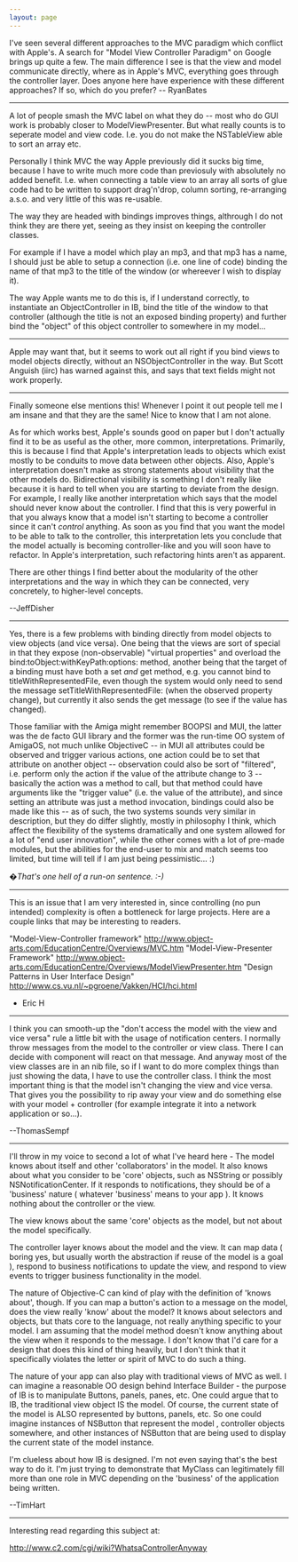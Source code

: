 ```yaml
---
layout: page
---
```




I've seen several different approaches to the MVC paradigm which conflict with Apple's. A search for "Model View Controller Paradigm" on Google brings up quite a few. The main difference I see is that the view and model communicate directly, where as in Apple's MVC, everything goes through the controller layer. Does anyone here have experience with these different approaches? If so, which do you prefer? -- RyanBates

----

A lot of people smash the MVC label on what they do -- most who do GUI work is probably closer to ModelViewPresenter.  But what really counts is to seperate model and view code. I.e. you do not make the NSTableView able to sort an array etc.

Personally I think MVC the way Apple previously did it sucks big time, because I have to write much more code than previosuly with absolutely no added benefit. I.e. when connecting a table view to an array all sorts of glue code had to be written to support drag'n'drop, column sorting, re-arranging a.s.o. and very little of this was re-usable.

The way they are headed with bindings improves things, althrough I do not think they are there yet, seeing as they insist on keeping the controller classes.

For example if I have a model which play an mp3, and that mp3 has a name, I should just be able to setup a connection (i.e. one line of code) binding the name of that mp3 to the title of the window (or whereever I wish to display it).

The way Apple wants me to do this is, if I understand correctly, to instantiate an ObjectController in IB, bind the title of the window to that controller (although the title is not an exposed binding property) and further bind the "object" of this object controller to somewhere in my model...

----

Apple may want that, but it seems to work out all right if you bind views to model objects directly, without an NSObjectController in the way. But Scott Anguish (iirc) has warned against this, and says that text fields might not work properly.

----

Finally someone else mentions this!  Whenever I point it out people tell me I am insane and that they are the same!  Nice to know that I am not alone.

As for which works best, Apple's sounds good on paper but I don't actually find it to be as useful as the other, more common, interpretations.  Primarily, this is because I find that Apple's interpretation leads to objects which exist mostly to be conduits to move data between other objects.  Also, Apple's interpretation doesn't make as strong statements about visibility that the other models do.  Bidirectional visibility is something I don't really like because it is hard to tell when you are starting to deviate from the design.  For example, I really like another interpretation which says that the model should never know about the controller.  I find that this is very powerful in that you always know that a model isn't starting to become a controller since it can't *control* anything.  As soon as you find that you want the model to be able to talk to the controller, this interpretation lets you conclude that the model actually is becoming controller-like and you will soon have to refactor.  In Apple's interpretation, such refactoring hints aren't as apparent.

There are other things I find better about the modularity of the other interpretations and the way in which they can be connected, very concretely, to higher-level concepts.

--JeffDisher

----

Yes, there is a few problems with binding directly from model objects to view objects (and vice versa). One being that the views are sort of special in that they expose (non-observable) "virtual properties" and overload the     bind:toObject:withKeyPath:options: method, another being that the target of a binding must have both a set *and* get method, e.g. you cannot bind to     titleWithRepresentedFile, even though the system would only need to send the message     setTitleWithRepresentedFile: (when the observed property change), but currently it also sends the get message (to see if the value has changed).

Those familiar with the Amiga might remember BOOPSI and MUI, the latter was the de facto GUI library and the former was the run-time OO system of AmigaOS, not much unlike ObjectiveC -- in MUI all attributes could be observed and trigger various actions, one action could be to set that attribute on another object -- observation could also be sort of "filtered", i.e. perform only the action if the value of the attribute change to 3 -- basically the action was a method to call, but that method could have arguments like the "trigger value" (i.e. the value of the attribute), and since setting an attribute was just a method invocation, bindings could also be made like this -- as of such, the two systems sounds very similar in description, but they do differ slightly, mostly in philosophy I think, which affect the flexibility of the systems dramatically and one system allowed for a lot of "end user innovation", while the other comes with a lot of pre-made modules, but the abilities for the end-user to mix and match seems too limited, but time will tell if I am just being pessimistic... :)

*�That's one hell of a run-on sentence. :-)*

----

This is an issue that I am very interested in, since controlling (no pun intended) complexity is often a bottleneck for large projects.  Here are a couple links that may be interesting to readers.

"Model-View-Controller framework" http://www.object-arts.com/EducationCentre/Overviews/MVC.htm
"Model-View-Presenter Framework" http://www.object-arts.com/EducationCentre/Overviews/ModelViewPresenter.htm
"Design Patterns in User Interface Design" http://www.cs.vu.nl/~pgroene/Vakken/HCI/hci.html

- Eric H

----

I think you can smooth-up the "don't access the model with the view and vice versa" rule a little bit with the usage of notification centers. I normally throw messages from the model to the controller or view class. There I can decide with component will react on that message. And anyway most of the view classes are in an nib file, so if I want to do more complex things than just showing the data, I have to use the controller class. I think the most important thing is that the model isn't changing the view and vice versa. That gives you the possibility to rip away your view and do something else with your model + controller (for example integrate it into a network application or so...).

--ThomasSempf

----

I'll throw in my voice to second a lot of what I've heard here - The model knows about itself and other 'collaborators' in the model. It also knows about what you consider to be 'core' objects, such as NSString or possibly NSNotificationCenter. If it responds to notifications, they should be of a 'business' nature ( whatever 'business' means to your app ). It knows nothing about the controller or the view.

The view knows about the same 'core' objects as the model, but not about the model specifically.

The controller layer knows about the model and the view. It can map data ( boring yes, but usually worth the abstraction if reuse of the model is a goal ), respond to business notifications to update the view, and respond to view events to trigger business functionality in the model.

The nature of Objective-C can kind of play with the definition of 'knows about', though. If you can map a button's action to a message on the model, does the view really 'know' about the model? It knows about selectors and objects, but thats core to the language, not really anything specific to your model. I am assuming that the model method doesn't know anything about the view when it responds to the message. I don't know that I'd care for a design that does this kind of thing heavily, but I don't think that it specifically violates the letter or spirit of MVC to do such a thing.

The nature of your app can also play with traditional views of MVC as well. I can imagine a reasonable OO design behind Interface Builder - the purpose of IB is to manipulate Buttons, panels, panes, etc. One could argue that to IB, the traditional view object IS the model. Of course, the current state of the model is ALSO represented by buttons, panels, etc. So one could imagine instances of NSButton that represent the model , controller objects somewhere, and other instances of NSButton that are being used to display the current state of the model instance.

I'm clueless about how IB is designed. I'm not even saying that's the best way to do it. I'm just trying to demonstrate that MyClass can legitimately fill more than one role in MVC depending on the 'business' of the application being written.

--TimHart

----

Interesting read regarding this subject at:

http://www.c2.com/cgi/wiki?WhatsaControllerAnyway
